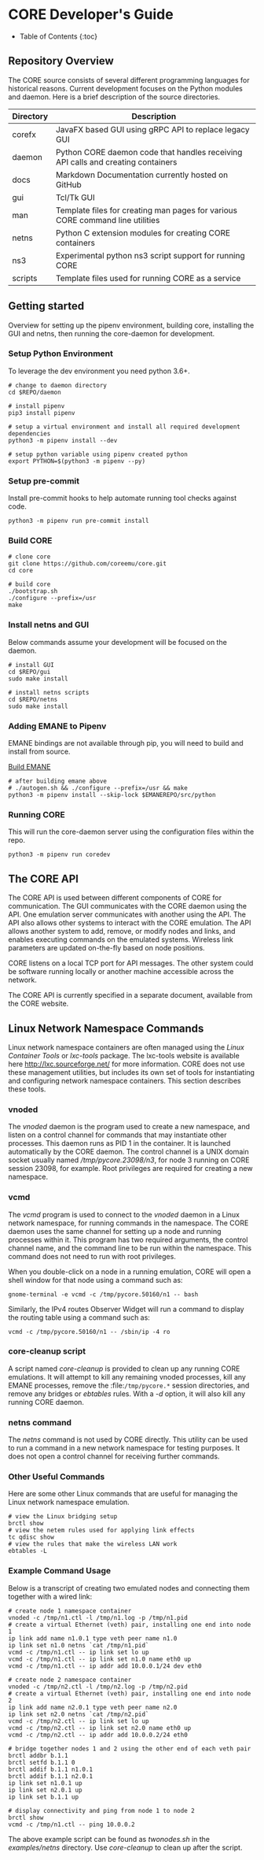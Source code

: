 # CORE Developer's Guide

* Table of Contents
{:toc}

## Repository Overview

The CORE source consists of several different programming languages for historical reasons.
Current development focuses on the Python modules and daemon. Here is a brief description of the source directories.

| Directory | Description |
|---|---|
|corefx|JavaFX based GUI using gRPC API to replace legacy GUI|
|daemon|Python CORE daemon code that handles receiving API calls and creating containers|
|docs|Markdown Documentation currently hosted on GitHub|
|gui|Tcl/Tk GUI|
|man|Template files for creating man pages for various CORE command line utilities|
|netns|Python C extension modules for creating CORE containers|
|ns3|Experimental python ns3 script support for running CORE|
|scripts|Template files used for running CORE as a service|

## Getting started

Overview for setting up the pipenv environment, building core, installing the GUI and netns, then running
the core-daemon for development.

### Setup Python Environment

To leverage the dev environment you need python 3.6+.

```shell
# change to daemon directory
cd $REPO/daemon

# install pipenv
pip3 install pipenv

# setup a virtual environment and install all required development dependencies
python3 -m pipenv install --dev

# setup python variable using pipenv created python
export PYTHON=$(python3 -m pipenv --py)
```

### Setup pre-commit

Install pre-commit hooks to help automate running tool checks against code.

```shell
python3 -m pipenv run pre-commit install
```

### Build CORE

```shell
# clone core
git clone https://github.com/coreemu/core.git
cd core

# build core
./bootstrap.sh
./configure --prefix=/usr
make
```

### Install netns and GUI

Below commands assume your development will be focused on the daemon.

```shell
# install GUI
cd $REPO/gui
sudo make install

# install netns scripts
cd $REPO/netns
sudo make install
```

### Adding EMANE to Pipenv

EMANE bindings are not available through pip, you will need to build and install from source.

[Build EMANE](https://github.com/adjacentlink/emane/wiki/Build#general-build-instructions)

```shell
# after building emane above
# ./autogen.sh && ./configure --prefix=/usr && make
python3 -m pipenv install --skip-lock $EMANEREPO/src/python
```

### Running CORE

This will run the core-daemon server using the configuration files within the repo.

```shell
python3 -m pipenv run coredev
```

## The CORE API

The CORE API is used between different components of CORE for communication. The GUI communicates with the CORE daemon 
using the API. One emulation server communicates with another using the API. The API also allows other systems to 
interact with the CORE emulation. The API allows another system to add, remove, or modify nodes and links, and enables 
executing commands on the emulated systems. Wireless link parameters are updated on-the-fly based on node positions.

CORE listens on a local TCP port for API messages. The other system could be software running locally or another 
machine accessible across the network.

The CORE API is currently specified in a separate document, available from the CORE website.

## Linux Network Namespace Commands

Linux network namespace containers are often managed using the *Linux Container Tools* or *lxc-tools* package. 
The lxc-tools website is available here http://lxc.sourceforge.net/ for more information.  CORE does not use these 
management utilities, but includes its own set of tools for instantiating and configuring network namespace containers. 
This section describes these tools.

### vnoded

The *vnoded* daemon is the program used to create a new namespace, and listen on a control channel for commands that 
may instantiate other processes. This daemon runs as PID 1 in the container. It is launched automatically by the CORE 
daemon. The control channel is a UNIX domain socket usually named */tmp/pycore.23098/n3*, for node 3 running on CORE 
session 23098, for example. Root privileges are required for creating a new namespace.

### vcmd

The *vcmd* program is used to connect to the *vnoded* daemon in a Linux network namespace, for running commands in the 
namespace. The CORE daemon uses the same channel for setting up a node and running processes within it. This program 
has two required arguments, the control channel name, and the command line to be run within the namespace. This command 
does not need to run with root privileges.

When you double-click on a node in a running emulation, CORE will open a shell window for that node using a command 
such as:

```shell
gnome-terminal -e vcmd -c /tmp/pycore.50160/n1 -- bash
```

Similarly, the IPv4 routes Observer Widget will run a command to display the routing table using a command such as:

```shell
vcmd -c /tmp/pycore.50160/n1 -- /sbin/ip -4 ro
```

### core-cleanup script

A script named *core-cleanup* is provided to clean up any running CORE emulations. It will attempt to kill any 
remaining vnoded processes, kill any EMANE processes, remove the :file:`/tmp/pycore.*` session directories, and remove 
any bridges or *ebtables* rules.  With a *-d* option, it will also kill any running CORE daemon.

### netns command

The *netns* command is not used by CORE directly. This utility can be used to run a command in a new network namespace 
for testing purposes. It does not open a control channel for receiving further commands.

### Other Useful Commands

Here are some other Linux commands that are useful for managing the Linux network namespace emulation.

```shell
# view the Linux bridging setup
brctl show
# view the netem rules used for applying link effects
tc qdisc show
# view the rules that make the wireless LAN work
ebtables -L
```

### Example Command Usage

Below is a transcript of creating two emulated nodes and connecting them together with a wired link:

```shell
# create node 1 namespace container
vnoded -c /tmp/n1.ctl -l /tmp/n1.log -p /tmp/n1.pid
# create a virtual Ethernet (veth) pair, installing one end into node 1
ip link add name n1.0.1 type veth peer name n1.0
ip link set n1.0 netns `cat /tmp/n1.pid`
vcmd -c /tmp/n1.ctl -- ip link set lo up
vcmd -c /tmp/n1.ctl -- ip link set n1.0 name eth0 up
vcmd -c /tmp/n1.ctl -- ip addr add 10.0.0.1/24 dev eth0

# create node 2 namespace container
vnoded -c /tmp/n2.ctl -l /tmp/n2.log -p /tmp/n2.pid
# create a virtual Ethernet (veth) pair, installing one end into node 2
ip link add name n2.0.1 type veth peer name n2.0
ip link set n2.0 netns `cat /tmp/n2.pid`
vcmd -c /tmp/n2.ctl -- ip link set lo up
vcmd -c /tmp/n2.ctl -- ip link set n2.0 name eth0 up
vcmd -c /tmp/n2.ctl -- ip addr add 10.0.0.2/24 eth0

# bridge together nodes 1 and 2 using the other end of each veth pair
brctl addbr b.1.1
brctl setfd b.1.1 0
brctl addif b.1.1 n1.0.1
brctl addif b.1.1 n2.0.1
ip link set n1.0.1 up
ip link set n2.0.1 up
ip link set b.1.1 up

# display connectivity and ping from node 1 to node 2
brctl show
vcmd -c /tmp/n1.ctl -- ping 10.0.0.2
```

The above example script can be found as *twonodes.sh* in the *examples/netns* directory. Use *core-cleanup* to clean 
up after the script.
